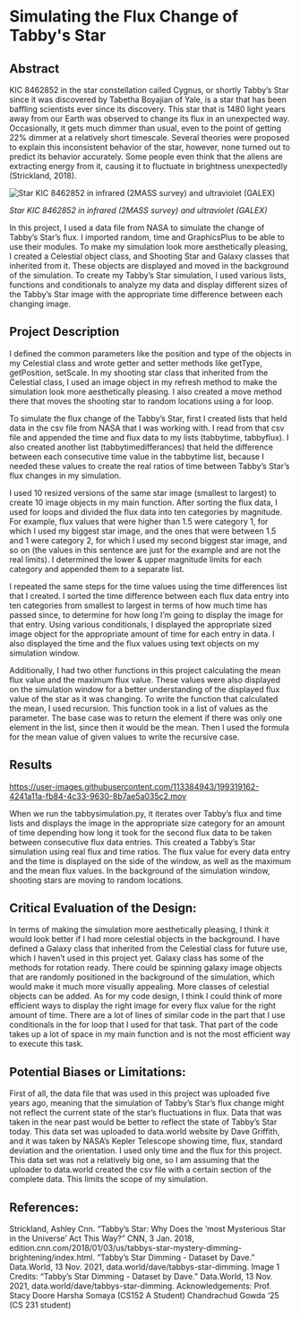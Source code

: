 # Simulating the Flux Change of Tabby's Star

## Abstract

KIC 8462852 in the star constellation called Cygnus, or shortly Tabby’s Star since it was discovered by Tabetha Boyajian of Yale, is a star that has been baffling scientists ever since its discovery. This star that is 1480 light years away from our Earth was observed to change its flux in an unexpected way. Occasionally, it gets much dimmer than usual, even to the point of getting 22% dimmer at a relatively short timescale. Several theories were proposed to explain this inconsistent behavior of the star, however, none turned out to predict its behavior accurately. Some people even think that the aliens are extracting energy from it, causing it to fluctuate in brightness unexpectedly (Strickland, 2018).

![Star KIC 8462852 in infrared (2MASS survey) and ultraviolet (GALEX)](https://upload.wikimedia.org/wikipedia/commons/thumb/5/5e/KIC_8462852_in_IR_and_UV.png/640px-KIC_8462852_in_IR_and_UV.png)

*Star KIC 8462852 in infrared (2MASS survey) and ultraviolet (GALEX)*

In this project, I used a data file from NASA to simulate the change of Tabby’s Star’s flux. I imported random, time and GraphicsPlus to be able to use their modules. To make my simulation look more aesthetically pleasing, I created a Celestial object class, and Shooting Star and Galaxy classes that inherited from it. These objects are displayed and moved in the background of the simulation. To create my Tabby’s Star simulation, I used various lists, functions and conditionals to analyze my data and display different sizes of the Tabby’s Star image with the appropriate time difference between each changing image.

## Project Description

I defined the common parameters like the position and type of the objects in my Celestial class and wrote getter and setter methods like getType, getPosition, setScale. In my shooting star class that inherited from the Celestial class, I used an image object in my refresh method to make the simulation look more aesthetically pleasing. I also created a move method there that moves the shooting star to random locations using a for loop.

To simulate the flux change of the Tabby’s Star, first I created lists that held data in the csv file from NASA that I was working with. I read from that csv file and appended the time and flux data to my lists (tabbytime, tabbyflux). I also created another list (tabbytimedifferances) that held the difference between each consecutive time value in the tabbytime list, because I needed these values to create the real ratios of time between Tabby’s Star’s flux changes in my simulation. 
 
I used 10 resized versions of the same star image (smallest to largest) to create 10 image objects in my main function. After sorting the flux data, I used for loops and divided the flux data into ten categories by magnitude. For example, flux values that were higher than 1.5 were category 1, for which I used my biggest star image, and the ones that were between 1.5 and 1 were category 2, for which I used my second biggest star image, and so on (the values in this sentence are just for the example and are not the real limits). I determined the lower & upper magnitude limits for each category and appended them to a separate list. 

I repeated the same steps for the time values using the time differences list that I created. I sorted the time difference between each flux data entry into ten categories from smallest to largest in terms of how much time has passed since, to determine for how long I’m going to display the image for that entry. Using various conditionals, I displayed the appropriate sized image object for the appropriate amount of time for each entry in data. I also displayed the time and the flux values using text objects on my simulation window.

Additionally, I had two other functions in this project calculating the mean flux value and the maximum flux value. These values were also displayed on the simulation window for a better understanding of the displayed flux value of the star as it was changing. To write the function that calculated the mean, I used recursion. This function took in a list of values as the parameter. The base case was to return the element if there was only one element in the list, since then it would be the mean. Then I used the formula for the mean value of given values to write the recursive case.

## Results


https://user-images.githubusercontent.com/113384943/199319162-4241a11a-fb84-4c33-9630-8b7ae5a035c2.mov



When we run the tabbysimulation.py, it iterates over Tabby’s flux and time lists and displays the image in the appropriate size category for an amount of time depending how long it took for the second flux data to be taken between consecutive flux data entries. This created a Tabby’s Star simulation using real flux and time ratios. The flux value for every data entry and the time is displayed on the side of the window, as well as the maximum and the mean flux values. In the background of the simulation window, shooting stars are moving to random locations. 

## Critical Evaluation of the Design:

In terms of making the simulation more aesthetically pleasing, I think it would look better if I had more celestial objects in the background. I have defined a Galaxy class that inherited from the Celestial class for future use, which I haven’t used in this project yet. Galaxy class has some of the methods for rotation ready. There could be spinning galaxy image objects that are randomly positioned in the background of the simulation, which would make it much more visually appealing. More classes of celestial objects can be added.
 As for my code design, I think I could think of more efficient ways to display the right image for every flux value for the right amount of time. There are a lot of lines of similar code in the part that I use conditionals in the for loop that I used for that task. That part of the code takes up a lot of space in my main function and is not the most efficient way to execute this task. 

## Potential Biases or Limitations:

First of all, the data file that was used in this project was uploaded five years ago, meaning that the simulation of Tabby’s Star’s flux change might not reflect the current state of the star’s fluctuations in flux. Data that was taken in the near past would be better to reflect the state of Tabby’s Star today. This data set was uploaded to data.world website by Dave Griffith, and it was taken by NASA’s Kepler Telescope showing time, flux, standard deviation and the orientation. I used only time and the flux for this project. This data set was not a relatively big one, so I am assuming that the uploader to data.world created the csv file with a certain section of the complete data. This limits the scope of my simulation. 



## References:

Strickland, Ashley Cnn. “Tabby’s Star: Why Does the ‘most Mysterious Star in the Universe’ Act This Way?” CNN, 3 Jan. 2018, edition.cnn.com/2018/01/03/us/tabbys-star-mystery-dimming-brightening/index.html.
“Tabby’s Star Dimming - Dataset by Dave.” Data.World, 13 Nov. 2021, data.world/dave/tabbys-star-dimming.
Image 1 Credits:
“Tabby’s Star Dimming - Dataset by Dave.” Data.World, 13 Nov. 2021, data.world/dave/tabbys-star-dimming.
Acknowledgements: 
Prof. Stacy Doore
Harsha Somaya (CS152 A Student)
Chandrachud Gowda ‘25 (CS 231 student)

